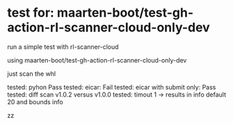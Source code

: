 # test for: maarten-boot/test-gh-action-rl-scanner-cloud-only-dev

run a simple test with rl-scanner-cloud

using maarten-boot/test-gh-action-rl-scanner-cloud-only-dev

just scan the whl

tested: pyhon Pass
tested: eicar: Fail
tested: eicar with submit only: Pass
tested: diff scan v1.0.2 versus v1.0.0
tested: timout 1 -> results in info default 20 and bounds info

zz
